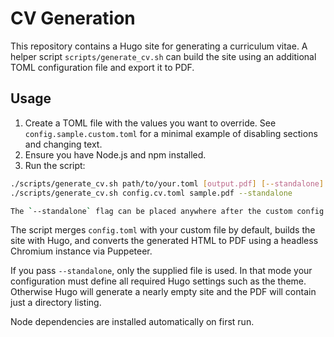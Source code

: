 # CV Generation

This repository contains a Hugo site for generating a curriculum vitae. A helper script `scripts/generate_cv.sh` can build the site using an additional TOML configuration file and export it to PDF.

## Usage

1. Create a TOML file with the values you want to override. See `config.sample.custom.toml` for a minimal example of disabling sections and changing text.
2. Ensure you have Node.js and npm installed.
3. Run the script:

```bash
./scripts/generate_cv.sh path/to/your.toml [output.pdf] [--standalone]
./scripts/generate_cv.sh config.cv.toml sample.pdf --standalone

The `--standalone` flag can be placed anywhere after the custom config path.
```

The script merges `config.toml` with your custom file by default, builds the site with Hugo, and converts the generated HTML to PDF using a headless Chromium instance via Puppeteer.

If you pass `--standalone`, only the supplied file is used. In that mode your configuration must define all required Hugo settings such as the theme. Otherwise Hugo will generate a nearly empty site and the PDF will contain just a directory listing.

Node dependencies are installed automatically on first run.
